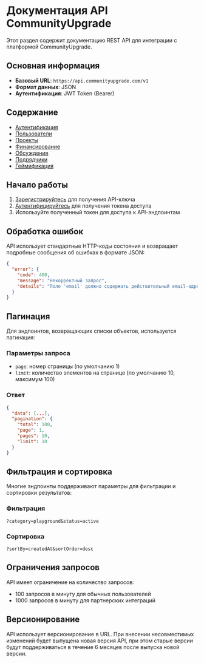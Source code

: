 # Документация API CommunityUpgrade

Этот раздел содержит документацию REST API для интеграции с платформой CommunityUpgrade.

## Основная информация

- **Базовый URL**: `https://api.communityupgrade.com/v1`
- **Формат данных**: JSON
- **Аутентификация**: JWT Token (Bearer)

## Содержание

- [Аутентификация](authentication.md)
- [Пользователи](users-api.md)
- [Проекты](projects-api.md)
- [Финансирование](funding-api.md)
- [Обсуждения](discussions-api.md)
- [Подрядчики](contractors-api.md)
- [Геймификация](gamification-api.md)

## Начало работы

1. [Зарегистрируйтесь](authentication.md#registration) для получения API-ключа
2. [Аутентифицируйтесь](authentication.md#login) для получения токена доступа
3. Используйте полученный токен для доступа к API-эндпоинтам

## Обработка ошибок

API использует стандартные HTTP-коды состояния и возвращает подробные сообщения об ошибках в формате JSON:

```json
{
  "error": {
    "code": 400,
    "message": "Некорректный запрос",
    "details": "Поле 'email' должно содержать действительный email-адрес"
  }
}
```

## Пагинация

Для эндпоинтов, возвращающих списки объектов, используется пагинация:

### Параметры запроса
- `page`: номер страницы (по умолчанию 1)
- `limit`: количество элементов на странице (по умолчанию 10, максимум 100)

### Ответ
```json
{
  "data": [...],
  "pagination": {
    "total": 100,
    "page": 1,
    "pages": 10,
    "limit": 10
  }
}
```

## Фильтрация и сортировка

Многие эндпоинты поддерживают параметры для фильтрации и сортировки результатов:

### Фильтрация
```
?category=playground&status=active
```

### Сортировка
```
?sortBy=createdAt&sortOrder=desc
```

## Ограничения запросов

API имеет ограничение на количество запросов:
- 100 запросов в минуту для обычных пользователей
- 1000 запросов в минуту для партнерских интеграций

## Версионирование

API использует версионирование в URL. При внесении несовместимых изменений будет выпущена новая версия API, при этом старые версии будут поддерживаться в течение 6 месяцев после выпуска новой версии.
